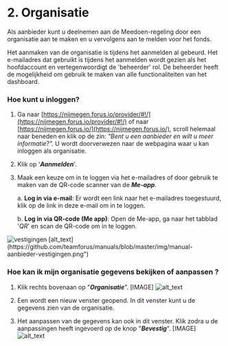 # 2. Organisatie

Als aanbieder kunt u deelnemen aan de Meedoen-regeling door een organisatie aan te maken en u vervolgens aan te melden voor het fonds.

Het aanmaken van de organisatie is tijdens het aanmelden al gebeurd. Het e-mailadres dat gebruikt is tijdens het aanmelden wordt gezien als het hoofdaccount en vertegenwoordigt de 'beheerder' rol. De beheerder heeft de mogelijkheid om gebruik te maken van alle functionaliteiten van het dashboard.


### Hoe kunt u inloggen?

1.  Ga naar [https://nijmegen.forus.io/provider/#!/](https://nijmegen.forus.io/provider/#!/) of naar [https://nijmegen.forus.io/](https://nijmegen.forus.io/), scroll helemaal naar beneden en klik op de zin: _"Bent u een aanbieder en wilt u meer informatie?"._ U wordt doorverwezen naar de webpagina waar u kan inloggen als organisatie.

2.  Klik op '**_Aanmelden_**'.
3.  Maak een keuze om in te loggen via het e-mailadres of door gebruik te maken van de QR-code scanner van de **_Me-app_**.

    a.   **Log in via e-mail**: Er wordt een link naar het e-mailadres toegestuurd, klik op de link in deze e-mail om in te loggen.

    b.  **Log in via QR-code (Me app)**: Open de Me-app, ga naar het tabblad '_QR_' en scan de QR-code om in te loggen.

<img src="https://github.com/teamforus/manuals/blob/master/img/manual-aanbieder-vestigingen.png" alt="vestigingen">
[alt_text](https://github.com/teamforus/manuals/blob/master/img/manual-aanbieder-vestigingen.png")



### Hoe kan ik mijn organisatie gegevens bekijken of aanpassen ?



1.  Klik rechts bovenaan op "**_Organisatie_**".
    [IMAGE]
    ![alt_text](images/Aanbieders-Nijmegen1.png "image_tooltip")

1.  Een wordt een nieuw venster geopend. In dit venster kunt u de gegevens zien van de organisatie.
1.  Het aanpassen van de gegevens kan ook in dit venster. Klik zodra u de aanpassingen heeft ingevoerd op de knop "**_Bevestig_**".
    [IMAGE]
    ![alt_text](images/Aanbieders-Nijmegen2.png "image_tooltip")
